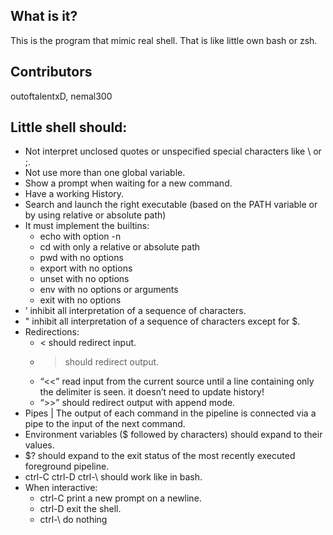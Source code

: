   What is it?
  -----------
  
  This is the program that mimic real shell. That is like little own bash or zsh.
  
  Contributors
  -----------
  
  outoftalentxD, nemal300
   
  Little shell should:
  -----------
  
  * Not interpret unclosed quotes or unspecified special characters like \ or ;.
  * Not use more than one global variable.
  * Show a prompt when waiting for a new command.
  * Have a working History.
  * Search and launch the right executable (based on the PATH variable or by using
  relative or absolute path)
  * It must implement the builtins:
      + echo with option -n
      + cd with only a relative or absolute path
      + pwd with no options
      + export with no options
      + unset with no options
      + env with no options or arguments
      + exit with no options
  * ’ inhibit all interpretation of a sequence of characters.
  * " inhibit all interpretation of a sequence of characters except for $.
  * Redirections:
      + < should redirect input.
      + > should redirect output.
      + “<<” read input from the current source until a line containing only the delimiter is seen. it doesn’t need to update history!
      + “>>” should redirect output with append mode.
  * Pipes | The output of each command in the pipeline is connected via a pipe to the
  input of the next command.
  * Environment variables ($ followed by characters) should expand to their values.
  * $? should expand to the exit status of the most recently executed foreground
  pipeline.
  * ctrl-C ctrl-D ctrl-\ should work like in bash.
  * When interactive:
      + ctrl-C print a new prompt on a newline.
      + ctrl-D exit the shell.
      + ctrl-\ do nothing
